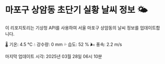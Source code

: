 
# 마포구 상암동 초단기 실황 날씨 정보 🌤️

이 리포지토리는 기상청 API를 사용하여 서울 마포구 상암동의 날씨 정보를 업데이트합니다. 

🌡️ 기온: 4.5 ℃
💧 강수량: 0 mm
💦 습도: 52 %
🌬️ 풍속: 2.2 m/s

마지막 업데이트 시각: 2025년 03월 28일 06시 10분    
